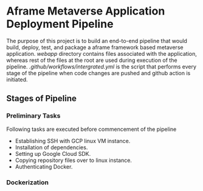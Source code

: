 # Aframe Metaverse Application Deployment Pipeline

The purpose of this project is to build an end-to-end pipeline that would build, deploy, test, and package a aframe framework based metaverse application. 
_webapp_ directory contains files associated with the application, whereas rest of the files at the root are used during execution of the pipeline. _.github/workflows/intergrated.yml_ is the script that performs every stage of the pipeline when code changes are pushed and github action is initiated. 

## Stages of Pipeline

### Preliminary Tasks

Following tasks are executed before commencement of the pipeline
* Establishing SSH with GCP linux VM instance.
* Installation of dependencies.
* Setting up Google Cloud SDK.
* Copying repository files over to linux instance.
* Authenticating Docker.

### Dockerization

